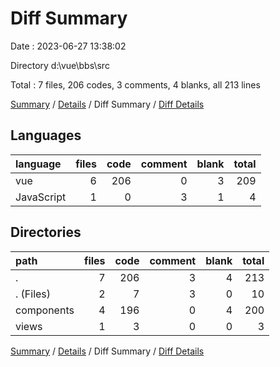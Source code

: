 # Diff Summary

Date : 2023-06-27 13:38:02

Directory d:\\vue\\bbs\\src

Total : 7 files,  206 codes, 3 comments, 4 blanks, all 213 lines

[Summary](results.md) / [Details](details.md) / Diff Summary / [Diff Details](diff-details.md)

## Languages
| language | files | code | comment | blank | total |
| :--- | ---: | ---: | ---: | ---: | ---: |
| vue | 6 | 206 | 0 | 3 | 209 |
| JavaScript | 1 | 0 | 3 | 1 | 4 |

## Directories
| path | files | code | comment | blank | total |
| :--- | ---: | ---: | ---: | ---: | ---: |
| . | 7 | 206 | 3 | 4 | 213 |
| . (Files) | 2 | 7 | 3 | 0 | 10 |
| components | 4 | 196 | 0 | 4 | 200 |
| views | 1 | 3 | 0 | 0 | 3 |

[Summary](results.md) / [Details](details.md) / Diff Summary / [Diff Details](diff-details.md)